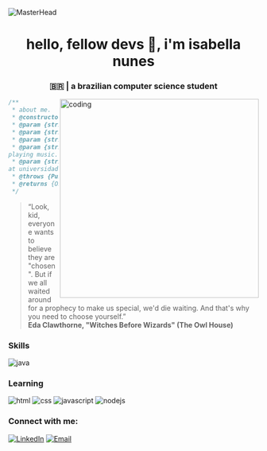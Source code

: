 ![MasterHead](https://user-images.githubusercontent.com/74038190/225813708-98b745f2-7d22-48cf-9150-083f1b00d6c9.gif)

<h1 align="center"> hello, fellow devs 👋, i'm isabella nunes </h1>
<h3 align="center">🇧🇷 | a brazilian computer science student</h3>
<img align="right" alt="coding" width="400" height="400" src="https://user-images.githubusercontent.com/74038190/219923809-b86dc415-a0c2-4a38-bc88-ad6cf06395a8.gif">
<div align="left">

```js
/**
 * about me.
 * @constructor
 * @param {string} city - João Pessoa, Paraíba.
 * @param {string} languagues - portuguese & english.
 * @param {string} interests - dev & robotics.
 * @param {string} hobbies - writing, reading, watching tv shows &
playing music.
 * @param {string} education - computer science student
at universidade Federal da Paraíba.
 * @throws {Punch} To any and all bugs.
 * @returns {Object} Isabella.
 */
```
</div>

<div class="quote">
  <blockquote>
    “Look, kid, everyone wants to believe they are "chosen". But if we all waited around for a prophecy to make us special, we'd die waiting. And that's why you need to choose yourself.”
    <br><strong>Eda Clawthorne, "Witches Before Wizards" (The Owl House)</strong>
  </blockquote>
</div>

<div class="skills">
    <h3 align="left">Skills</h3>
        <div align="left">
            <img src="https://img.shields.io/badge/Java-ED8B00?style=for-the-badge&logo=java&logoColor=white" alt="java"> 
            
</div>

<div class="learning">
    <h3 align="left">Learning</h3>
        <div align="left">
            <img src="https://img.shields.io/badge/HTML5-E34F26?style=for-the-badge&logo=html5&logoColor=white" alt="html"> 
            <img src="https://img.shields.io/badge/CSS3-1572B6?style=for-the-badge&logo=css3&logoColor=white" alt="css">
            <img src="https://img.shields.io/badge/JavaScript-323330?style=for-the-badge&logo=javascript&logoColor=F7DF1E" alt="javascript">
            <img src="https://img.shields.io/badge/Node.js-43853D?style=for-the-badge&logo=node.js&logoColor=white" alt="nodejs">
            
</div>

<div class="contato">
    <h3 align="left">Connect with me:</h3>
        <div align="left">
        <a href="https://www.linkedin.com/"><img src="https://img.shields.io/static/v1?style=for-the-badge&message=LinkedIn&color=0A66C2&logo=LinkedIn&logoColor=FFFFFF&label=" alt="LinkedIn" /></a>
        <a href="mailto:isabella.oliveira@academico.ufpb.br?subject=Olá%20Isabella%20,%20que%20bom%20te%20conhecer!"><img alt="Email" src="https://img.shields.io/static/v1?style=for-the-badge&message=Gmail&color=EA4335&logo=Gmail&logoColor=FFFFFF&label=" /></a>
        </div>
</div>
